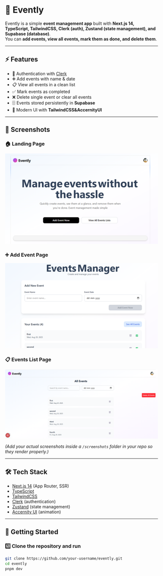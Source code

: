 # 📅 Evently

Evently is a simple **event management app** built with **Next.js 14, TypeScript, TailwindCSS, Clerk (auth), Zustand (state management), and Supabase (database)**.  
You can **add events, view all events, mark them as done, and delete them**.  

---

## ⚡ Features
- 🔑 Authentication with [Clerk](https://clerk.com)  
- ➕ Add events with name & date  
- 📋 View all events in a clean list  
- ✅ Mark events as completed  
- ❌ Delete single event or clear all events  
- 🗄️ Events stored persistently in **Supabase**  
- 🎨 Modern UI with **TailwindCSS&AccernityUI**  

---

## 📸 Screenshots

### 🏠 Landing Page
![Landing Page](./public/landing.png)

### ➕ Add Event Page
![Add Event Page](./public/add.png)

### 📋 Events List Page
![Events List Page](./public/allEvent.png)

*(Add your actual screenshots inside a `/screenshots` folder in your repo so they render properly.)*

---

## 🛠️ Tech Stack
- [Next.js 14](https://nextjs.org/) (App Router, SSR)  
- [TypeScript](https://www.typescriptlang.org/)  
- [TailwindCSS](https://tailwindcss.com/)  
- [Clerk](https://clerk.com/) (authentication)  
- [Zustand](https://zustand-demo.pmnd.rs/) (state management)  
- [Accernity UI]() (animation)  

---

## 🚀 Getting Started

### 1️⃣ Clone the repository and run
```bash
git clone https://github.com/your-username/evently.git
cd evently
pnpm dev